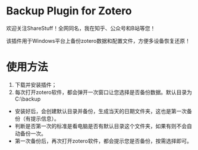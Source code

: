 # Backup Plugin for Zotero
欢迎关注ShareStuff！全网同名，我在知乎、公众号和B站等您！

该插件用于Windows平台上备份zotero数据和配置文件，方便多设备恢复还原！

# 使用方法
1. 下载并安装插件；
2. 每次打开zotero软件，都会弹开一次窗口让您选择是否备份数据。默认目录为C:\backup
* 安装好后，会创建默认目录并备份，生成当天的日期文件夹，这也是第一次备份（有提示信息）。
* 判断是否第一次的标准是看电脑是否有默认目录这个文件夹，如果有则不会自动备份一次。
* 第一次备份后，再次打开zotero软件，都会提示您是否备份，按需选择即可。
